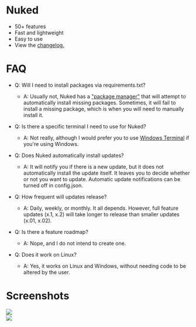 # Nuked 
- 50+ features
- Fast and lightweight
- Easy to use
- View the [changelog.](https://github.com/coital/nuked/blob/main/changelog.md)

# FAQ

- Q: Will I need to install packages via requirements.txt?
  - A: Usually not, Nuked has a ["package manager"](https://github.com/coital/nuked/tree/main/modules/package.py) that will attempt to automatically install missing packages. Sometimes, it will fail to install a missing package, which is when you will need to manually install it.

- Q: Is there a specific terminal I need to use for Nuked?
  - A: Not really, although I would prefer you to use [Windows Terminal](https://www.microsoft.com/en-US/p/windows-terminal/9n0dx20hk701) if you're using Windows.

- Q: Does Nuked automatically install updates?
  - A: It will notify you if there is a new update, but it does not automatically install the update itself. It leaves you to decide whether or not you want to update. Automatic update notifications can be turned off in config.json.

- Q: How frequent will updates release?
  - A: Daily, weekly, or monthly. It all depends. However, full feature updates (x.1, x.2) will take longer to release than smaller updates (x.01, x.02).

- Q: Is there a feature roadmap?
  - A: Nope, and I do not intend to create one.

- Q: Does it work on Linux?
  - A: Yes, it works on Linux and Windows, without needing code to be altered by the user.

# Screenshots
![](https://i.imgur.com/7QMJcmJ.png)  
![](https://i.imgur.com/V1oh1IW.png)
